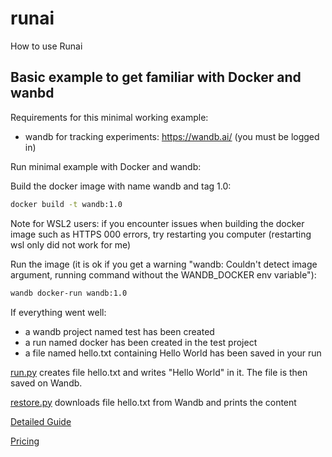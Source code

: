 # runai
How to use Runai

## Basic example to get familiar with Docker and wanbd

Requirements for this minimal working example:
- wandb for tracking experiments: https://wandb.ai/ (you must be logged in)

Run minimal example with Docker and wandb:

Build the docker image with name wandb and tag 1.0:
```bash
docker build -t wandb:1.0
```

Note for WSL2 users: if you encounter issues when building the docker image such as HTTPS 000 errors, try restarting you computer (restarting wsl only did not work for me)

Run the image (it is ok if you get a warning "wandb: Couldn't detect image argument, running command without the WANDB_DOCKER env variable"):
```bash
wandb docker-run wandb:1.0
```

If everything went well:
- a wandb project named test has been created
- a run named docker has been created in the test project
- a file named hello.txt containing Hello World has been saved in your run  



[run.py](run.py) creates file hello.txt and writes "Hello World" in it. The file is then saved on Wandb.

[restore.py](restore.py) downloads file hello.txt from Wandb and prints the content

[Detailed Guide](https://github.com/bayazitdeniz/epic-guide.github.io/blob/main/_tools/compute_storage.md)

[Pricing](https://icitdocs.epfl.ch/display/clusterdocs/Pricing)

